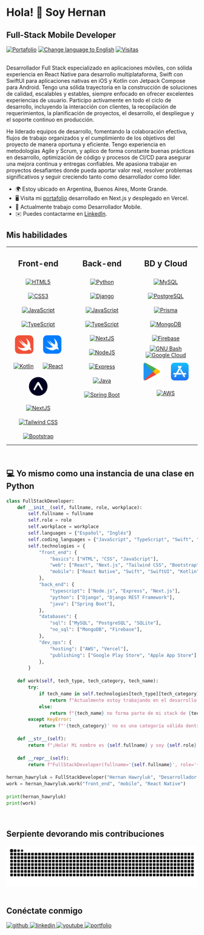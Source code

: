 # Hola! 👋 Soy Hernan

## Full-Stack Mobile Developer

<div>
  <a href="https://hernan-hawryluk.vercel.app"><img alt="Portafolio" src="https://img.shields.io/badge/Portafolio-gray?logo=react"></a>
  <a href="https://github.com/hernanhawryluk/hernanhawryluk/blob/main/README.es.md"><img alt="Change language to English" src="https://img.shields.io/badge/translate-english-red.svg"></a>
  <a href="#"><img alt="Visitas" src="https://visitor-badge.laobi.icu/badge?page_id=hernanhawryluk.hernanhawryluk"></a>
</div>
<br>

Desarrollador Full Stack especializado en aplicaciones móviles, con sólida experiencia en React Native para desarrollo multiplataforma, Swift con SwiftUI para aplicaciones nativas en iOS y Kotlin con Jetpack Compose para Android. Tengo una sólida trayectoria en la construcción de soluciones de calidad, escalables y estables, siempre enfocado en ofrecer excelentes experiencias de usuario. Participo activamente en todo el ciclo de desarrollo, incluyendo la interacción con clientes, la recopilación de requerimientos, la planificación de proyectos, el desarrollo, el despliegue y el soporte continuo en producción.

He liderado equipos de desarrollo, fomentando la colaboración efectiva, flujos de trabajo organizados y el cumplimiento de los objetivos del proyecto de manera oportuna y eficiente. Tengo experiencia en metodologías Agile y Scrum, y aplico de forma constante buenas prácticas en desarrollo, optimización de código y procesos de CI/CD para asegurar una mejora continua y entregas confiables. Me apasiona trabajar en proyectos desafiantes donde pueda aportar valor real, resolver problemas significativos y seguir creciendo tanto como desarrollador como líder.

- 🌍 Estoy ubicado en Argentina, Buenos Aires, Monte Grande.
- 🖥️ Visita mi [portafolio](https://hernan-hawryluk.vercel.app/) desarrollado en Next.js y desplegado en Vercel.
- 🚀 Actualmente trabajo como Desarrollador Mobile.
- ✉️ Puedes contactarme en [LinkedIn](https://www.linkedin.com/in/hernan-hawryluk).
  <br>

## Mis habilidades

<table style="border-style=dotted;">
  <tr>
    <td valign="top" align="center" width="33%">
      <h2>Front-end</h2>
        <a href="https://developer.mozilla.org/en-US/docs/Glossary/HTML5" target="_blank"><img style="margin: 10px" src="https://raw.githubusercontent.com/danielcranney/readme-generator/main/public/icons/skills/html5-colored.svg" height="50" alt="HTML5" /></a>
        <a href="https://www.w3.org/TR/CSS/#css" target="_blank"><img style="margin: 10px" src="https://raw.githubusercontent.com/danielcranney/readme-generator/main/public/icons/skills/css3-colored.svg" height="50" alt="CSS3" /></a>
        <a href="https://www.javascript.com/" target="_blank"><img style="margin: 10px" src="https://profilinator.rishav.dev/skills-assets/javascript-original.svg" alt="JavaScript" height="50" /></a>
        <a href="https://www.typescriptlang.org/" target="_blank"><img style="margin: 10px" src="https://profilinator.rishav.dev/skills-assets/typescript-original.svg" alt="TypeScript" height="50" /></a>  
        <a href="https://developer.apple.com/swift" target="_blank"><img style="margin: 10px" src="./Assets/swift.png" alt="Swift" height="50" /></a>
        <a href="https://developer.apple.com/xcode/swiftui/" target="_blank"><img style="margin: 10px" src="./Assets/swift-ui.png" alt="Swift UI" height="50" /></a>
        <a href="https://kotlinlang.org/" target="_blank"><img style="margin: 10px" src="https://raw.githubusercontent.com/danielcranney/readme-generator/main/public/icons/skills/kotlin-colored.svg" height="50" alt="Kotlin" /></a>
        <a href="https://reactjs.org/" target="_blank"><img style="margin: 10px" src="https://raw.githubusercontent.com/danielcranney/readme-generator/main/public/icons/skills/react-colored.svg" height="50" alt="React" /></a>
        <a href="https://expo.dev/" target="_blank"><img style="margin: 10px" src="./Assets/expo.png" height="50" alt="Expo" /></a>
        <a href="https://nextjs.org/" target="_blank"><img style="margin: 10px" src="https://profilinator.rishav.dev/skills-assets/nextjs.png" alt="NextJS" height="50" /></a>
        <a href="https://www.tailwindcss.com/" target="_blank"><img style="margin: 10px" src="https://profilinator.rishav.dev/skills-assets/tailwindcss.svg" alt="Tailwind CSS" height="50" /></a>  
        <a href="https://getbootstrap.com/" target="_blank"><img style="margin: 10px" src="https://raw.githubusercontent.com/danielcranney/readme-generator/main/public/icons/skills/bootstrap-colored.svg" height="50" alt="Bootstrap" /></a>
    </td>
    <td valign="top" align="center" width="33%">
      <h2>Back-end</h2> 
        <a href="https://www.python.org/" target="_blank"><img style="margin: 10px" src="https://profilinator.rishav.dev/skills-assets/python-original.svg" alt="Python" height="50" /></a>  
        <a href="https://www.djangoproject.com/" target="_blank"><img style="margin: 10px" src="https://raw.githubusercontent.com/danielcranney/readme-generator/main/public/icons/skills/django-colored.svg" height="50" alt="Django" /></a>
        <a href="https://www.javascript.com/" target="_blank"><img style="margin: 10px" src="https://profilinator.rishav.dev/skills-assets/javascript-original.svg" alt="JavaScript" height="50" /></a>  
        <a href="https://www.typescriptlang.org/" target="_blank"><img style="margin: 10px" src="https://profilinator.rishav.dev/skills-assets/typescript-original.svg" alt="TypeScript" height="50" /></a>
        <a href="https://nextjs.org/" target="_blank"><img style="margin: 10px" src="https://profilinator.rishav.dev/skills-assets/nextjs.png" alt="NextJS" height="50" /></a>  
        <a href="https://nodejs.org/en/" target="_blank"><img style="margin: 10px" src="https://raw.githubusercontent.com/danielcranney/readme-generator/main/public/icons/skills/nodejs-colored.svg" height="50" alt="NodeJS" /></a>
        <a href="https://expressjs.com/" target="_blank"><img style="margin: 10px" src="https://raw.githubusercontent.com/danielcranney/readme-generator/main/public/icons/skills/express-colored.svg" height="50" alt="Express" /></a>
        <a href="https://www.java.com/" target="_blank"><img style="margin: 10px" src="https://raw.githubusercontent.com/danielcranney/readme-generator/main/public/icons/skills/java-colored.svg" height="50" alt="Java" /></a>
      <a href="https://spring.io/projects/spring-boot" target="_blank"><img style="margin: 10px" src="https://raw.githubusercontent.com/danielcranney/readme-generator/main/public/icons/skills/springboot-colored.svg" height="50" alt="Spring Boot" /></a>
    </td>
    <td valign="top" align="center" width="33%">
      <h2>BD y Cloud</h2>
        <a href="https://www.mysql.com/" target="_blank"><img style="margin: 10px" src="https://raw.githubusercontent.com/danielcranney/readme-generator/main/public/icons/skills/mysql-colored.svg" height="50" alt="MySQL" /></a>
        <a href="https://www.postgresql.org/" target="_blank"><img style="margin: 10px" src="https://profilinator.rishav.dev/skills-assets/postgresql-original-wordmark.svg" alt="PostgreSQL" height="50" /></a>  
        <a href="https://www.prisma.io/" target="_blank"><img style="margin: 10px" src="https://profilinator.rishav.dev/skills-assets/prisma.png" alt="Prisma" height="50" /></a>  
        <a href="https://www.mongodb.com/" target="_blank"><img style="margin: 10px" src="https://raw.githubusercontent.com/danielcranney/readme-generator/main/public/icons/skills/mongodb-colored.svg" height="50" alt="MongoDB" /></a>
        <a href="https://firebase.google.com/" target="_blank"><img style="margin: 10px" src="https://profilinator.rishav.dev/skills-assets/firebase.png" alt="Firebase" height="50" /></a>
        <a href="https://www.gnu.org/software/bash/" target="_blank"><img src="https://raw.githubusercontent.com/danielcranney/readme-generator/main/public/icons/skills/gnubash.svg" height="50" alt="GNU Bash" title="GNU Bash"/></a>
        <a href="https://cloud.google.com/" target="_blank"><img src="https://raw.githubusercontent.com/danielcranney/readme-generator/main/public/icons/skills/googlecloud-colored.svg" height="50" alt="Google Cloud" title="Google Cloud"/></a>
        <a href="https://play.google.com/store" target="_blank"><img style="margin: 10px" src="./Assets/googleplay.png" height="50" alt="Google Play" /></a>
        <a href="https://www.apple.com/app-store/" target="_blank"><img style="margin: 10px" src="./Assets/appstore.png" alt="App Store" height="50" /></a>
        <a href="https://aws.amazon.com/" target="_blank"><img style="margin: 10px" src="https://raw.githubusercontent.com/danielcranney/readme-generator/main/public/icons/skills/aws-colored.svg" alt="AWS" height="50" /></a>
    </td>
  </tr>
</table>
<br>

## 💻 Yo mismo como una instancia de una clase en Python

```python
class FullStackDeveloper:
    def __init__(self, fullname, role, workplace):
        self.fullname = fullname
        self.role = role
        self.workplace = workplace
        self.languages = {"Español", "Inglés"}
        self.coding_languages = {"JavaScript", "TypeScript", "Swift", "Kotlin", "Python", "Java"}
        self.technologies = {
            "front_end": {
                "basics": ["HTML", "CSS", "JavaScript"],
                "web": ["React", "Next.js", "Tailwind CSS", "Bootstrap"],
                "mobile": ["React Native", "Swift", "SwiftUI", "Kotlin", "Jetpack Compose"],
            },
            "back_end": {
                "typescript": ["Node.js", "Express", "Next.js"],
                "python": ["Django", "Django REST Framework"],
                "java": ["Spring Boot"],
            },
            "databases": {
                "sql": ["MySQL", "PostgreSQL", "SQLite"],
                "no_sql": ["MongoDB", "Firebase"],
            },
            "dev_ops": {
                "hosting": ["AWS", "Vercel"],
                "publishing": ["Google Play Store", "Apple App Store"],
            },
        }

    def work(self, tech_type, tech_category, tech_name):
        try:
            if tech_name in self.technologies[tech_type][tech_category]:
                return f"Actualmente estoy trabajando en el desarrollo de {tech_category} utilizando {tech_name}."
            else:
                return f"{tech_name} no forma parte de mi stack de {tech_category}. Estoy abierto a aprenderlo."
        except KeyError:
            return f"'{tech_category}' no es una categoría válida dentro de '{tech_type}'."

    def __str__(self):
        return f"¡Hola! Mi nombre es {self.fullname} y soy {self.role} en {self.workplace}."

    def __repr__(self):
        return f"FullStackDeveloper(fullname='{self.fullname}', role='{self.role}', workplace='{self.workplace}')"

hernan_hawryluk = FullStackDeveloper("Hernan Hawryluk", "Desarrollador Mobile", "Bytewave")
work = hernan_hawryluk.work("front_end", "mobile", "React Native")

print(hernan_hawryluk)
print(work)
```

<br>

## Serpiente devorando mis contribuciones

<div align="center">
  <picture>
    <source media="(prefers-color-scheme: dark)" srcset="https://raw.githubusercontent.com/hernanhawryluk/hernanhawryluk/output/github-contribution-grid-snake-dark.svg">
    <source media="(prefers-color-scheme: light)" srcset="https://raw.githubusercontent.com/hernanhawryluk/hernanhawryluk/output/github-contribution-grid-snake.svg">
    <img alt="github contribution grid snake animation" src="https://raw.githubusercontent.com/hernanhawryluk/hernanhawryluk/output/github-contribution-grid-snake.svg">
  </picture>
</div>

<br>

## Conéctate conmigo

<div>
  <a href="https://github.com/hernanhawryluk" target="_blank">
  <img src="https://img.shields.io/badge/github-%2324292e.svg?&style=for-the-badge&logo=github&logoColor=white" alt="github" />
  </a>
  <a href="https://linkedin.com/in/hernan-hawryluk" target="_blank">
  <img src="https://img.shields.io/badge/linkedin-%231E77B5.svg?&style=for-the-badge&logo=linkedin&logoColor=white" alt="linkedin" />
  </a>
  <a href="https://www.youtube.com/channel/UCPfXI175l66910dP1rMkD2w" target="_blank">
  <img src="https://img.shields.io/badge/youtube-%23EE4831.svg?&style=for-the-badge&logo=youtube&logoColor=white" alt="youtube" />
  </a> 
  <a href="https://hernan-hawryluk.vercel.app" target="_blank">
  <img src="https://img.shields.io/badge/Portafolio-%2324292e.svg?&style=for-the-badge&logo=react&logoColor=blue" alt="portfolio" />
  </a> 
</div>
